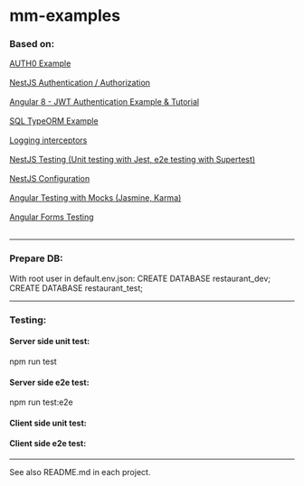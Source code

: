 # mm-examples
<h3>Based on:</h3>
<p>
<a href="https://auth0.com/blog/full-stack-typescript-apps-part-1-developing-backend-apis-with-nestjs/">AUTH0 Example</a><br/><br/>
<a href="https://docs.nestjs.com/techniques/authentication">NestJS Authentication / Authorization</a><br/><br/>
<a href="https://jasonwatmore.com/post/2019/06/22/angular-8-jwt-authentication-example-tutorial">Angular 8 - JWT Authentication Example & Tutorial</a><br/><br/>
<a href="https://github.com/nestjs/nest/tree/master/sample/05-sql-typeorm">SQL TypeORM Example</a><br/><br/>
<a href="https://docs.nestjs.com/interceptors">Logging interceptors</a><br/><br/>
<a href="https://docs.nestjs.com/fundamentals/testing">NestJS Testing (Unit testing with Jest, e2e testing with Supertest)</a><br/><br/>
<a href="https://docs.nestjs.com/techniques/configuration">NestJS Configuration</a><br/><br/>
<a href="https://codecraft.tv/courses/angular/unit-testing/mocks-and-spies/">Angular Testing with Mocks (Jasmine, Karma)</a><br/><br/>
<a href="https://codecraft.tv/courses/angular/unit-testing/model-driven-forms/">Angular Forms Testing </a><br/><br/>
</p>

<hr/>
<h3>Prepare DB:</h3>
<p>
With root user in default.env.json:
CREATE DATABASE restaurant_dev;
CREATE DATABASE restaurant_test;
</p>
<hr/>
<h3>Testing:</h3>
<h4>Server side unit test:</h4>
<p>npm run test</p>
<h4>Server side e2e test:</h4>
<p>npm run test:e2e</p>
<h4>Client side unit test:</h4>
<p></p>
<h4>Client side e2e test:</h4>
<p></p>
<hr/>
See also README.md in each project.
